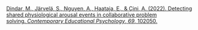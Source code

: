 
[Dindar, M., Järvelä, S., Nguyen, A., Haataja, E., & Çini, A. (2022). Detecting shared physiological arousal events in collaborative problem solving. _Contemporary Educational Psychology_, _69_, 102050.](https://www.sciencedirect.com/science/article/pii/S0361476X22000091)